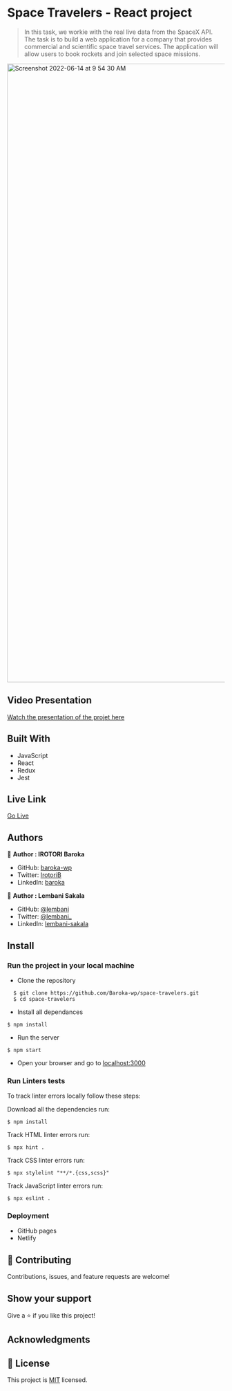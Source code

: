 # Space Travelers - React project
> In this task, we workie with the real live data from the SpaceX API. The task is to build a web application for a company that provides commercial and scientific space travel services. The application will allow users to book rockets and join selected space missions.

<img width="1431" alt="Screenshot 2022-06-14 at 9 54 30 AM" src="https://user-images.githubusercontent.com/30483991/173524369-84478443-84a8-4a4d-b16a-649015e6899b.png">

## Video Presentation

[Watch the presentation of the projet here](#)

## Built With

- JavaScript
- React
- Redux
- Jest

## Live Link

[Go Live](#)

## Authors

👤 **Author : IROTORI Baroka**

- GitHub: [baroka-wp](https://github.com/Baroka-wp)
- Twitter: [IrotoriB](https://twitter.com/IrotoriB)
- LinkedIn: [baroka](www.linkedin.com/in/baroka)

👥 **Author : Lembani Sakala**

- GitHub: [@lembani](https://github.com/lembani)
- Twitter: [@lembani_](https://twitter.com/lembani_)
- LinkedIn: [lembani-sakala](https://linkedin.com/in/lembani-sakala)

## Install
### Run the project in your local machine

- Clone the repository
```
  $ git clone https://github.com/Baroka-wp/space-travelers.git
  $ cd space-travelers
```

- Install all dependances
```
$ npm install
```

- Run the server
```
$ npm start
```
- Open your browser and go to [localhost:3000](http://localhost:3000/)


### Run Linters tests
To track linter errors locally follow these steps:  

Download all the dependencies run:
```
$ npm install
```
Track HTML linter errors run:
```
$ npx hint .
```
Track CSS linter errors run:
```
$ npx stylelint "**/*.{css,scss}"
```
Track JavaScript linter errors run:
```
$ npx eslint .
```

### Deployment
- GitHub pages
- Netlify

## 🤝 Contributing

Contributions, issues, and feature requests are welcome!

## Show your support

Give a ⭐️ if you like this project!

## Acknowledgments

## 📝 License

This project is [MIT](./MIT.md) licensed.
